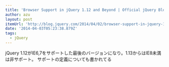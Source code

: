 ```yaml
---
title: 'Browser Support in jQuery 1.12 and Beyond | Official jQuery Blog'
author: azu
layout: post
itemUrl: 'http://blog.jquery.com/2014/04/02/browser-support-in-jquery-1-12-and-beyond/'
date: '2014-04-03T05:23:38.879Z'
tags:
  - jQuery
---
```

jQuery 1.12がIE6,7をサポートした最後のバージョンになり。1.13からはIE8未満は非サポート。
サポートの定義についても書かれてる
